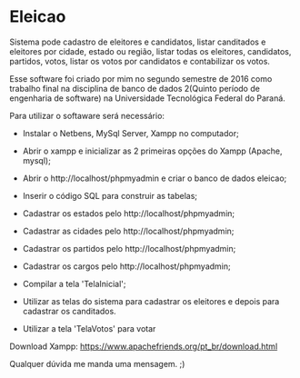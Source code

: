 # Eleicao
Sistema pode cadastro de eleitores e candidatos, listar canditados e eleitores por cidade, estado ou região, listar todas os eleitores, candidatos, partidos, votos, listar os votos por candidatos e contabilizar os votos.



Esse software foi criado por mim no segundo semestre de 2016 como trabalho final na disciplina de 
banco de dados 2(Quinto período de engenharia de software) na Universidade Tecnológica Federal do Paraná.

Para utilizar o softaware será necessário:

- Instalar o Netbens, MySql Server, Xampp no computador;

- Abrir o xampp e inicializar as 2 primeiras opções do Xampp (Apache, mysql);

- Abrir o http://localhost/phpmyadmin e criar o banco de dados eleicao;

- Inserir o código SQL para construir as tabelas;

- Cadastrar os estados pelo http://localhost/phpmyadmin;

- Cadastrar as cidades pelo http://localhost/phpmyadmin;

- Cadastrar os partidos pelo http://localhost/phpmyadmin;

- Cadastrar os cargos pelo http://localhost/phpmyadmin;

- Compilar a tela 'TelaInicial';

- Utilizar as telas do sistema para cadastrar os eleitores e depois para cadastrar os canditados.

- Utilizar a tela 'TelaVotos' para votar


Download Xampp:
https://www.apachefriends.org/pt_br/download.html


Qualquer dúvida me manda uma mensagem. ;)
